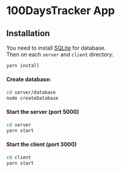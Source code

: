 # 100DaysTracker App

## Installation
You need to install [SQLite](https://www.sqlite.org/index.html) for database.
<br>
Then on each `server` and `client` directory:
```bash
yarn install
```

#### Create database:
```bash
cd server/database
node createDatabase
```

#### Start the server (port 5000)
```bash
cd server
yarn start
```

#### Start the client (port 3000)
```bash
cd client
yarn start
```